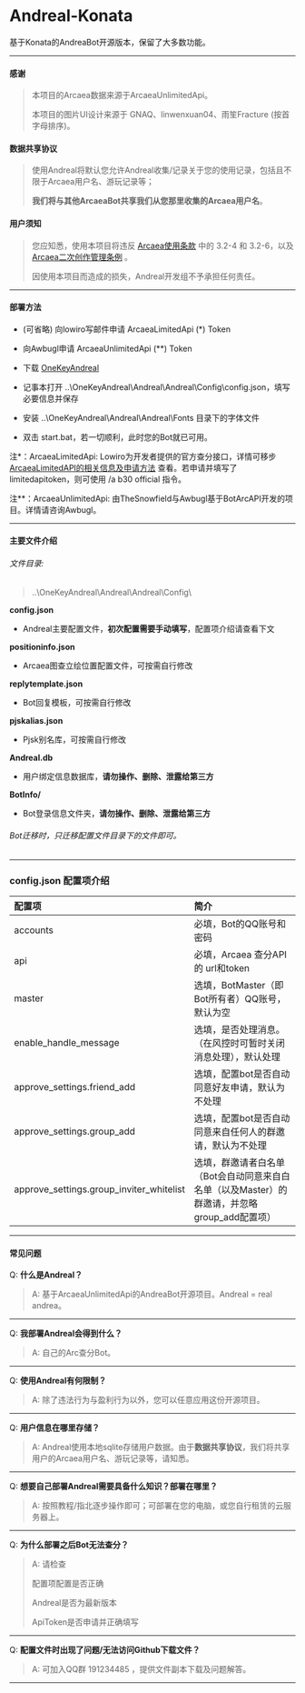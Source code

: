 # Andreal-Konata

基于Konata的AndreaBot开源版本，保留了大多数功能。

----

#### 感谢

> 本项目的Arcaea数据来源于ArcaeaUnlimitedApi。
>
> 本项目的图片UI设计来源于 GNAQ、linwenxuan04、雨笙Fracture (按首字母排序)。

#### 数据共享协议

> 使用Andreal将默认您允许Andreal收集/记录关于您的使用记录，包括且不限于Arcaea用户名、游玩记录等；
>
> **我们将与其他ArcaeaBot共享我们从您那里收集的Arcaea用户名**。

#### 用户须知

> 您应知悉，使用本项目将违反 [Arcaea使用条款](https://arcaea.lowiro.com/zh/terms_of_service) 中的 3.2-4 和 3.2-6，以及 [Arcaea二次创作管理条例](https://arcaea.lowiro.com/zh/derivative_policy) 。
>
> 因使用本项目而造成的损失，Andreal开发组不予承担任何责任。

----

#### 部署方法

* (可省略) 向lowiro写邮件申请 ArcaeaLimitedApi (*) Token

* 向Awbugl申请 ArcaeaUnlimitedApi (**) Token

* 下载 [OneKeyAndreal](https://github.com/Awbugl/Andreal/releases/)

* 记事本打开 ..\OneKeyAndreal\Andreal\Andreal\Config\config.json，填写必要信息并保存

* 安装 ..\OneKeyAndreal\Andreal\Andreal\Fonts 目录下的字体文件

* 双击 start.bat，若一切顺利，此时您的Bot就已可用。

注*：ArcaeaLimitedApi: Lowiro为开发者提供的官方查分接口，详情可移步 [ArcaeaLimitedAPI的相关信息及申请方法](https://www.bilibili.com/read/cv14491110/)
查看。若申请并填写了limitedapitoken，则可使用 /a b30 official 指令。

注**：ArcaeaUnlimitedApi: 由TheSnowfield与Awbugl基于BotArcAPI开发的项目。详情请咨询Awbugl。

----

#### 主要文件介绍

###### 文件目录:

> ..\OneKeyAndreal\Andreal\Andreal\Config\

**config.json**

* Andreal主要配置文件，**初次配置需要手动填写**，配置项介绍请查看下文

**positioninfo.json**

* Arcaea图查立绘位置配置文件，可按需自行修改

**replytemplate.json**

* Bot回复模板，可按需自行修改

**pjskalias.json**

* Pjsk别名库，可按需自行修改

**Andreal.db**

* 用户绑定信息数据库，**请勿操作、删除、泄露给第三方**

**BotInfo/**

* Bot登录信息文件夹，**请勿操作、删除、泄露给第三方**

###### Bot迁移时，只迁移配置文件目录下的文件即可。

----

### config.json 配置项介绍

| 配置项                                      | 简介                                                      |
|:-----------------------------------------|:--------------------------------------------------------|
| accounts                                 | 必填，Bot的QQ账号和密码                                          |
| api                                      | 必填，Arcaea 查分API 的 url和token                             |
| master                                   | 选填，BotMaster（即Bot所有者）QQ账号，默认为空                          |
| enable_handle_message                    | 选填，是否处理消息。（在风控时可暂时关闭消息处理），默认处理                          |
| approve_settings.friend_add              | 选填，配置bot是否自动同意好友申请，默认为不处理                               |
| approve_settings.group_add               | 选填，配置bot是否自动同意来自任何人的群邀请，默认为不处理                          |
| approve_settings.group_inviter_whitelist | 选填，群邀请者白名单（Bot会自动同意来自白名单（以及Master）的群邀请，并忽略group_add配置项） |

----

#### 常见问题

Q: **什么是Andreal？**

> A: 基于ArcaeaUnlimitedApi的AndreaBot开源项目。Andreal = real andrea。

----
Q: **我部署Andreal会得到什么？**

> A: 自己的Arc查分Bot。

----
Q: **使用Andreal有何限制？**

> A: 除了违法行为与盈利行为以外，您可以任意应用这份开源项目。

----
Q: **用户信息在哪里存储？**

> A: Andreal使用本地sqlite存储用户数据。由于**数据共享协议**，我们将共享用户的Arcaea用户名、游玩记录等，请知悉。

----
Q: **想要自己部署Andreal需要具备什么知识？部署在哪里？**

> A: 按照教程/指北逐步操作即可；可部署在您的电脑，或您自行租赁的云服务器上。

----
Q:  **为什么部署之后Bot无法查分？**

> A:  请检查
>
> 配置项配置是否正确
>
> Andreal是否为最新版本
>
> ApiToken是否申请并正确填写

----    
Q:  **配置文件时出现了问题/无法访问Github下载文件？**

> A:  可加入QQ群 191234485 ，提供文件副本下载及问题解答。

----
